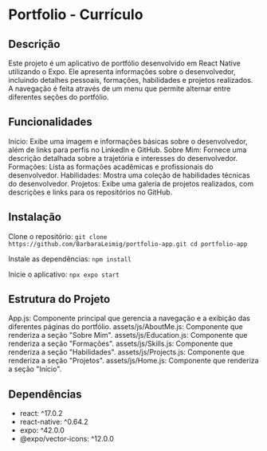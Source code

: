 # Portfolio - Currículo
## Descrição
Este projeto é um aplicativo de portfólio desenvolvido em React Native utilizando o Expo. Ele apresenta informações sobre o desenvolvedor, incluindo detalhes pessoais, 
formações, habilidades e projetos realizados. A navegação é feita através de um menu que permite alternar entre diferentes seções do portfólio.

## Funcionalidades
Início: Exibe uma imagem e informações básicas sobre o desenvolvedor, além de links para perfis no LinkedIn e GitHub.
Sobre Mim: Fornece uma descrição detalhada sobre a trajetória e interesses do desenvolvedor.
Formações: Lista as formações acadêmicas e profissionais do desenvolvedor.
Habilidades: Mostra uma coleção de habilidades técnicas do desenvolvedor.
Projetos: Exibe uma galeria de projetos realizados, com descrições e links para os repositórios no GitHub.

## Instalação
Clone o repositório:
`git clone https://github.com/BarbaraLeimig/portfolio-app.git
cd portfolio-app`

Instale as dependências:
`npm install`

Inicie o aplicativo:
`npx expo start`

## Estrutura do Projeto
App.js: Componente principal que gerencia a navegação e a exibição das diferentes páginas do portfólio.
assets/js/AboutMe.js: Componente que renderiza a seção "Sobre Mim".
assets/js/Education.js: Componente que renderiza a seção "Formações".
assets/js/Skills.js: Componente que renderiza a seção "Habilidades".
assets/js/Projects.js: Componente que renderiza a seção "Projetos".
assets/js/Home.js: Componente que renderiza a seção "Início".

## Dependências
- react: ^17.0.2
- react-native: ^0.64.2
- expo: ^42.0.0
- @expo/vector-icons: ^12.0.0
